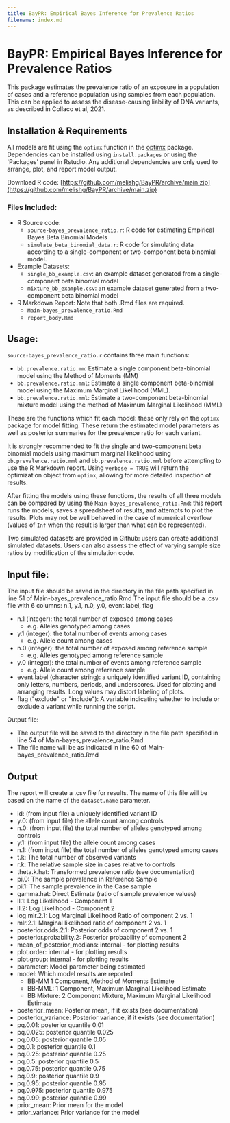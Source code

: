 ```yaml
---
title: BayPR: Empirical Bayes Inference for Prevalence Ratios
filename: index.md
---
```


# BayPR: Empirical Bayes Inference for Prevalence Ratios

This package estimates the prevalence ratio of an exposure in a population of cases and a reference population using samples from each population. This can be applied to assess the disease-causing liability of DNA variants, as described in Collaco et al, 2021.




## Installation & Requirements

All models are fit using the `optimx` function in the [optimx](https://cran.r-project.org/web/packages/optimx/index.html) package. Dependencies can be installed using `install.packages` or using the 'Packages' panel in Rstudio. Any additional dependencies are only used to arrange, plot, and report model output.

Download R code: [https://github.com/melishg/BayPR/archive/main.zip](https://github.com/melishg/BayPR/archive/main.zip)


### Files Included:

  - R Source code:
    - `source-bayes_prevalence_ratio.r`: R code for estimating Empirical Bayes Beta Binomial Models
    - `simulate_beta_binomial_data.r`: R code for simulating data according to a single-component or two-component beta binomial model.
  - Example Datasets:
    - `single_bb_example.csv`: an example dataset generated from a single-component beta binomial model
    - `mixture_bb_example.csv`: an example dataset generated from a two-component beta binomial model
  - R Markdown Report: Note that both .Rmd files are required.
    - `Main-bayes_prevalence_ratio.Rmd`
    - `report_body.Rmd`




## Usage:

`source-bayes_prevalence_ratio.r` contains three main functions:

  - `bb.prevalence.ratio.mm`: Estimate a single component beta-binomial model using the Method of Moments (MM)
  - `bb.prevalence.ratio.mml`: Estimate a single component beta-binomial model using the Maximum Marginal Likelihood (MML).
  - `bb.prevalence.ratio.mml`: Estimate a two-component beta-binomial mixture model using the method of Maximum Marginal Likelihood (MML)
  
These are the functions which fit each model: these only rely on the `optimx` package for model fitting. These return the estimated model parameters as well as posterior summaries for the prevalence ratio for each variant.


It is strongly recommended to fit the single and two-component beta binomial models using maximum marginal likelihood using `bb.prevalence.ratio.mml` and `bb.prevalence.ratio.mml` before attempting to use the R Markdown report. Using `verbose = TRUE` will return the optimization object from `optimx`, allowing for more detailed inspection of results.

After fitting the models using these functions, the results of all three models can be compared by using the `Main-bayes_prevalence_ratio.Rmd`: this report runs the models, saves a spreadsheet of results, and attempts to plot the results. Plots may not be well behaved in the case of numerical overflow (values of `Inf` when the result is larger than what can be represented).

Two simulated datasets are provided in Github: users can create additional simulated datasets. Users can also assess the effect of varying sample size ratios by modification of the simulation code.




## Input file:

The input file should be saved in the directory in the file path specified in line 51 of Main-bayes_prevalence_ratio.Rmd
The input file should be a .csv file with 6 columns: n.1, y.1, n.0, y.0, event.label, flag

  - n.1 (integer): the total number of exposed among cases
    - e.g. Alleles genotyped among cases 
  - y.1 (integer): the total number of events among cases
    - e.g. Allele count among cases
  - n.0 (integer): the total number of exposed among reference sample
    - e.g. Alleles genotyped among reference sample 
  - y.0 (integer): the total number of events among reference sample
    - e.g. Allele count among reference sample    
  - event.label (character string): a uniquely identified variant ID, containing only letters, numbers, periods, and underscores. Used for plotting and arranging results. Long values may distort labeling of plots. 
  - flag ("exclude" or "include"): A variable indicating whether to include or exclude a variant while running the script.

Output file:
- The output file will be saved to the directory in the file path specified in line 54 of Main-bayes_prevalence_ratio.Rmd
- The file name will be as indicated in line 60 of Main-bayes_prevalence_ratio.Rmd




## Output

The report will create a .csv file for results. The name of this file will be based on the name of the `dataset.name` parameter.

  - id: (from input file) a uniquely identified variant ID
  - y.0: (from input file) the allele count among controls 
  - n.0: (from input file) the total number of alleles genotyped among controls 
  - y.1: (from input file) the allele count among cases
  - n.1: (from input file) the total number of alleles genotyped among cases 
  - t.k: The total number of observed variants 
  - r.k: The relative sample size in cases relative to controls 
  - theta.k.hat: Transformed prevalence ratio (see documentation)
  - pi.0: The sample prevalence in Reference Sample
  - pi.1: The sample prevalence in the Case sample
  - gamma.hat: Direct Estimate (ratio of sample prevalence values)
  - ll.1: Log Likelihood - Component 1
  - ll.2: Log Likelihood - Component 2
  - log.mlr.2.1: Log Marginal Likelihood Ratio of component 2 vs. 1
  - mlr.2.1: Marginal likelihood ratio of component 2 vs. 1
  - posterior.odds.2.1: Posterior odds of component 2 vs. 1
  - posterior.probability.2: Posterior probability of component 2
  - mean_of_posterior_medians: internal - for plotting results
  - plot.order: internal - for plotting results
  - plot.group: internal - for plotting results
  - parameter: Model parameter being estimated
  - model: Which model results are reported
    - BB-MM 1 Component, Method of Moments Estimate
    - BB-MML: 1 Component, Maximum Marginal Likelihood Estimate
    - BB Mixture: 2 Component Mixture, Maximum Marginal Likelihood Estimate
  - posterior_mean: Posterior mean, if it exists (see documentation)
  - posterior_variance: Posterior variance, if it exists (see documentation)
  - pq.0.01: posterior quantile 0.01
  - pq.0.025: posterior quantile 0.025
  - pq.0.05: posterior quantile 0.05
  - pq.0.1: posterior quantile 0.1
  - pq.0.25: posterior quantile 0.25
  - pq.0.5: posterior quantile 0.5
  - pq.0.75: posterior quantile 0.75
  - pq.0.9: posterior quantile 0.9
  - pq.0.95: posterior quantile 0.95
  - pq.0.975: posterior quantile 0.975
  - pq.0.99: posterior quantile 0.99
  - prior_mean: Prior mean for the model
  - prior_variance: Prior variance for the model
